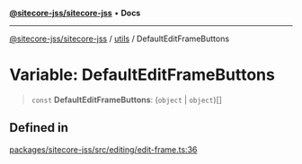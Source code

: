[**@sitecore-jss/sitecore-jss**](../../README.md) • **Docs**

***

[@sitecore-jss/sitecore-jss](../../README.md) / [utils](../README.md) / DefaultEditFrameButtons

# Variable: DefaultEditFrameButtons

> `const` **DefaultEditFrameButtons**: (`object` \| `object`)[]

## Defined in

[packages/sitecore-jss/src/editing/edit-frame.ts:36](https://github.com/Sitecore/jss/blob/8a4b494b94688cf3e3919ca9b89762334d163535/packages/sitecore-jss/src/editing/edit-frame.ts#L36)
